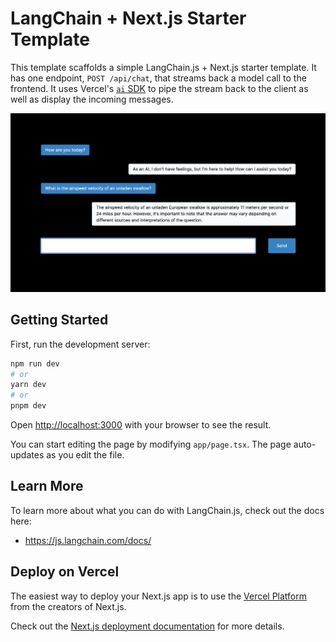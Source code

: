 # LangChain + Next.js Starter Template

This template scaffolds a simple LangChain.js + Next.js starter template. It has one endpoint, `POST /api/chat`, that streams back a model call to
the frontend. It uses Vercel's [`ai` SDK](https://github.com/vercel-labs/ai) to pipe the stream back to the client as well as display the incoming messages.

![Screenshot of the interface](/public/images/example.png)

## Getting Started

First, run the development server:

```bash
npm run dev
# or
yarn dev
# or
pnpm dev
```

Open [http://localhost:3000](http://localhost:3000) with your browser to see the result.

You can start editing the page by modifying `app/page.tsx`. The page auto-updates as you edit the file.

## Learn More

To learn more about what you can do with LangChain.js, check out the docs here:

- https://js.langchain.com/docs/

## Deploy on Vercel

The easiest way to deploy your Next.js app is to use the [Vercel Platform](https://vercel.com/new?utm_medium=default-template&filter=next.js&utm_source=create-next-app&utm_campaign=create-next-app-readme) from the creators of Next.js.

Check out the [Next.js deployment documentation](https://nextjs.org/docs/deployment) for more details.
